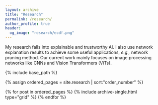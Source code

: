 ```yaml
---
layout: archive
title: "Research"
permalink: /research/
author_profile: true
header:
  og_image: "research/ecdf.png"
---
```


My research falls into explainable and trustworthy AI. I also use network explanation results to achieve some useful applications, *e.g.,* network pruning method. Our current work mainly focuses on image processing networks like CNNs and Vision Transformers (ViTs).

<nbsp>

{% include base_path %}

{% assign ordered_pages = site.research | sort:"order_number" %}

{% for post in ordered_pages %}
  {% include archive-single.html type="grid" %}
{% endfor %}